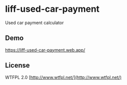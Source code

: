 # liff-used-car-payment
Used car payment calculator

## Demo
https://liff-used-car-payment.web.app/

## License
WTFPL 2.0 [http://www.wtfpl.net/](http://www.wtfpl.net/)
